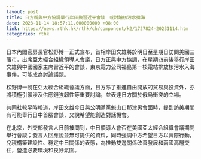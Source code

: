 ```yaml
---
layout: post
title: 日方稱與中方協調舉行岸田與習近平會談　或討論核污水排海
date: 2023-11-14 18:57:11.000000000 +08:00
link: https://news.rthk.hk/rthk/ch/component/k2/1727824-20231114.htm
categories: rthk
---
```


日本內閣官房長官松野博一正式宣布，首相岸田文雄將於明日至星期日訪問美國三藩市，出席亞太經合組織領導人會議，日方正與中方協調，在星期四前後舉行岸田文雄與中國國家主席習近平的會談，東京電力公司福島第一核電站排放核污水入海事件，可能成為討論議題。

松野博一說在亞太經合組織會議方面，日方除了推進自由開放的貿易與投資外，亦將積極引領涉及供應鏈強韌性等重要討論，並表達日方關於俄烏衝突的立場。

共同社較早時報道，岸田文雄今日與公明黨黨魁山口那津男會面時，提到訪美期間有可能舉行日中首腦會談，又說希望能創造對話機會。

在北京，外交部發言人日前被問到，中日領導人會否在美國亞太經合組織會議期間舉行會談；發言人回應說並無可提供的資料，同時強調中方希望日方以實際行動，兌現構築建設性、穩定中日關係的表態，為推動雙邊關係改善發展和兩國高層交往，營造必要環境和良好氛圍。
